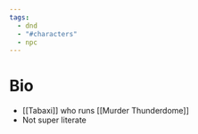 ```yaml
---
tags:
  - dnd
  - "#characters"
  - npc
---
```

# Bio
- [[Tabaxi]] who runs [[Murder Thunderdome]]
- Not super literate